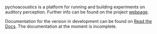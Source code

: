 pychoacoustics is a platform for running and building experiments on auditory perception. Further info can be found on the project [webpage](http://samcarcagno.altervista.org/pychoacoustics/pychoacoustics.html).

Documentation for the version in development can be found on [Read the Docs](http://pychoacoustics.readthedocs.org/en/latest/). The documentation at the moment is incomplete.


